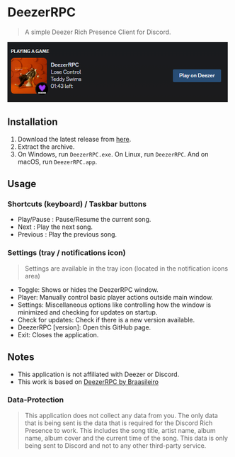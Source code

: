 ﻿# DeezerRPC
> A simple Deezer Rich Presence Client for Discord.

![DeezerRPC](.github/assets/README.png)


## Installation
1. Download the latest release from [here](https://github.com/DorvakOff/DeezerRPC/releases/latest).
2. Extract the archive.
3. On Windows, run `DeezerRPC.exe`. On Linux, run `DeezerRPC`. And on macOS, run `DeezerRPC.app`.


## Usage
### Shortcuts (keyboard) / Taskbar buttons
- Play/Pause : Pause/Resume the current song.
- Next : Play the next song.
- Previous : Play the previous song.

### Settings (tray / notifications icon)
> Settings are available in the tray icon (located in the notification icons area)
- Toggle: Shows or hides the DeezerRPC window.
- Player: Manually control basic player actions outside main window.
- Settings: Miscellaneous options like controlling how the window is minimized and checking for updates on startup.
- Check for updates: Check if there is a new version available.
- DeezerRPC [version]: Open this GitHub page.
- Exit: Closes the application.


## Notes
- This application is not affiliated with Deezer or Discord.
- This work is based on [DeezerRPC by Braasileiro](https://github.com/Braasileiro/DeezerRPC)

### Data-Protection
> This application does not collect any data from you. The only data that is being sent is the data that is required for the Discord Rich Presence to work. This includes the song title, artist name, album name, album cover and the current time of the song. This data is only being sent to Discord and not to any other third-party service.
